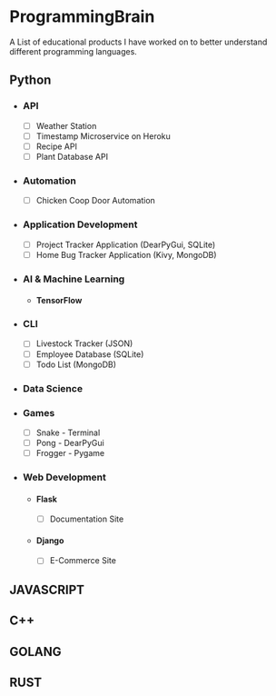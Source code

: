 # ProgrammingBrain

A List of educational products I have worked on to better understand different programming languages.

## Python
- ### API
  - [ ] Weather Station
  - [ ] Timestamp Microservice on Heroku 
  - [ ] Recipe API
  - [ ] Plant Database API
- ### Automation
  - [ ] Chicken Coop Door Automation
- ### Application Development
  - [ ] Project Tracker Application (DearPyGui, SQLite)
  - [ ] Home Bug Tracker Application (Kivy, MongoDB)
- ### AI & Machine Learning
  - #### TensorFlow
- ### CLI
  - [ ] Livestock Tracker (JSON)
  - [ ] Employee Database (SQLite)
  - [ ] Todo List (MongoDB)
- ### Data Science
- ### Games
  - [ ] Snake - Terminal
  - [ ] Pong - DearPyGui
  - [ ] Frogger - Pygame 
- ### Web Development
  - #### Flask
    - [ ] Documentation Site
  - #### Django
    - [ ] E-Commerce Site




## JAVASCRIPT
## C++
## GOLANG
## RUST
